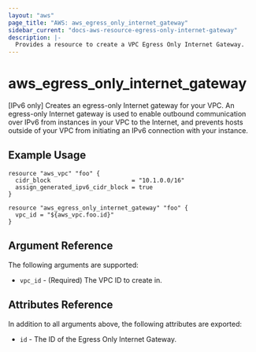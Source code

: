```yaml
---
layout: "aws"
page_title: "AWS: aws_egress_only_internet_gateway"
sidebar_current: "docs-aws-resource-egress-only-internet-gateway"
description: |-
  Provides a resource to create a VPC Egress Only Internet Gateway.
---
```


# aws_egress_only_internet_gateway

[IPv6 only] Creates an egress-only Internet gateway for your VPC.
An egress-only Internet gateway is used to enable outbound communication
over IPv6 from instances in your VPC to the Internet, and prevents hosts
outside of your VPC from initiating an IPv6 connection with your instance.

## Example Usage

```hcl
resource "aws_vpc" "foo" {
  cidr_block                       = "10.1.0.0/16"
  assign_generated_ipv6_cidr_block = true
}

resource "aws_egress_only_internet_gateway" "foo" {
  vpc_id = "${aws_vpc.foo.id}"
}
```

## Argument Reference

The following arguments are supported:

* `vpc_id` - (Required) The VPC ID to create in.

## Attributes Reference

In addition to all arguments above, the following attributes are exported:

* `id` - The ID of the Egress Only Internet Gateway.

